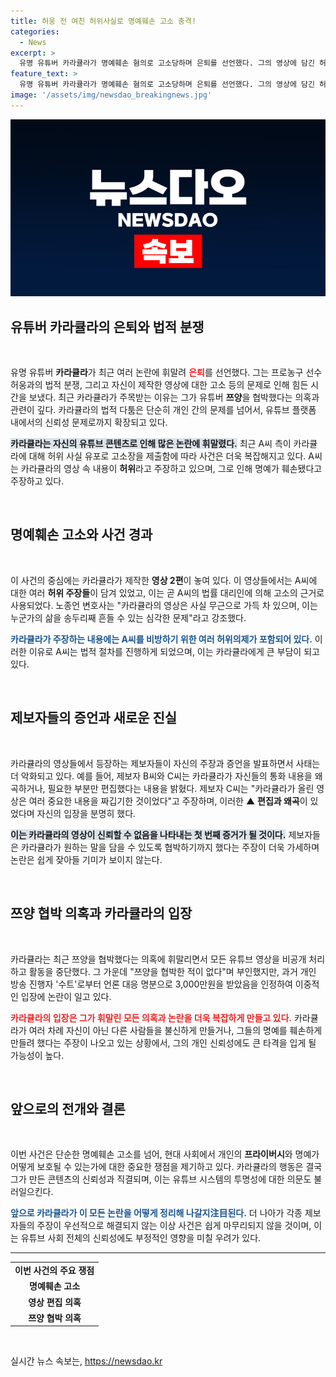 ```yaml
---
title: 허웅 전 여친 허위사실로 명예훼손 고소 충격!
categories:
  - News
excerpt: >
  유명 유튜버 카라큘라가 명예훼손 혐의로 고소당하며 은퇴를 선언했다. 그의 영상에 담긴 허위 사실과 제보자들의 주장으로 법적 분쟁이 심화 중이다. 과연 진실은 무엇일까?
feature_text: >
  유명 유튜버 카라큘라가 명예훼손 혐의로 고소당하며 은퇴를 선언했다. 그의 영상에 담긴 허위 사실과 제보자들의 주장으로 법적 분쟁이 심화 중이다. 과연 진실은 무엇일까?
image: '/assets/img/newsdao_breakingnews.jpg'
---
```


<p><img src="/assets/img/newsdao_breakingnews.jpg" alt="cryptoinkorea 속보" /></p>

<h2 data-ke-size="size26">유튜버 카라큘라의 은퇴와 법적 분쟁</h2>

<p data-ke-size="size16">&nbsp;</p>

<p>유명 유튜버 <b>카라큘라</b>가 최근 여러 논란에 휘말려 <b><span style="color: #ee2323;">은퇴</span></b>를 선언했다. 그는 프로농구 선수 허웅과의 법적 분쟁, 그리고 자신이 제작한 영상에 대한 고소 등의 문제로 인해 힘든 시간을 보냈다. 최근 카라큘라가 주목받는 이유는 그가 유튜버 <b>쯔양</b>을 협박했다는 의혹과 관련이 깊다. 카라큘라의 법적 다툼은 단순히 개인 간의 문제를 넘어서, 유튜브 플랫폼 내에서의 신뢰성 문제로까지 확장되고 있다. </p>

<p><b><span style="background-color: #21538527;">카라큘라는 자신의 유튜브 콘텐츠로 인해 많은 논란에 휘말렸다.</span></b> 최근 A씨 측이 카라큘라에 대해 허위 사실 유포로 고소장을 제출함에 따라 사건은 더욱 복잡해지고 있다. A씨는 카라큘라의 영상 속 내용이 <b>허위</b>라고 주장하고 있으며, 그로 인해 명예가 훼손됐다고 주장하고 있다.</p>

<p data-ke-size="size16">&nbsp;</p>

<h2 data-ke-size="size26">명예훼손 고소와 사건 경과</h2>

<p data-ke-size="size16">&nbsp;</p>

<p>이 사건의 중심에는 카라큘라가 제작한 <b>영상 2편</b>이 놓여 있다. 이 영상들에서는 A씨에 대한 여러 <b>허위 주장들</b>이 담겨 있었고, 이는 곧 A씨의 법률 대리인에 의해 고소의 근거로 사용되었다. 노종언 변호사는 "카라큘라의 영상은 사실 무근으로 가득 차 있으며, 이는 누군가의 삶을 송두리째 흔들 수 있는 심각한 문제"라고 강조했다. </p>

<p><b><span style="color: #1a5490;">카라큘라가 주장하는 내용에는 A씨를 비방하기 위한 여러 <b>허위의제</b>가 포함되어 있다.</span></b> 이러한 이유로 A씨는 법적 절차를 진행하게 되었으며, 이는 카라큘라에게 큰 부담이 되고 있다. </p>

<p data-ke-size="size16">&nbsp;</p>

<h2 data-ke-size="size26">제보자들의 증언과 새로운 진실</h2>

<p data-ke-size="size16">&nbsp;</p>

<p>카라큘라의 영상들에서 등장하는 제보자들이 자신의 주장과 증언을 발표하면서 사태는 더 악화되고 있다. 예를 들어, 제보자 B씨와 C씨는 카라큘라가 자신들의 통화 내용을 왜곡하거나, 필요한 부분만 편집했다는 내용을 밝혔다. 제보자 C씨는 "카라큘라가 올린 영상은 여러 중요한 내용을 짜깁기한 것이었다"고 주장하며, 이러한 ▲ <b>편집과 왜곡</b>이 있었다며 자신의 입장을 분명히 했다.</p>

<p><b><span style="background-color: #21538527;">이는 카라큘라의 영상이 신뢰할 수 없음을 나타내는 첫 번째 증거가 될 것이다.</span></b> 제보자들은 카라큘라가 원하는 말을 담을 수 있도록 협박하기까지 했다는 주장이 더욱 가세하며 논란은 쉽게 잦아들 기미가 보이지 않는다.</p>

<p data-ke-size="size16">&nbsp;</p>

<h2 data-ke-size="size26">쯔양 협박 의혹과 카라큘라의 입장</h2>

<p data-ke-size="size16">&nbsp;</p>

<p>카라큘라는 최근 쯔양을 협박했다는 의혹에 휘말리면서 모든 유튜브 영상을 비공개 처리하고 활동을 중단했다. 그 가운데 "쯔양을 협박한 적이 없다"며 부인했지만, 과거 개인 방송 진행자 '수트'로부터 언론 대응 명분으로 3,000만원을 받았음을 인정하여 이중적인 입장에 논란이 일고 있다. </p>

<p><b><span style="color: #ee2323;">카라큘라의 입장은 그가 휘말린 모든 의혹과 논란을 더욱 복잡하게 만들고 있다.</span></b> 카라큘라가 여러 차례 자신이 아닌 다른 사람들을 불신하게 만들거나, 그들의 명예를 훼손하게 만들려 했다는 주장이 나오고 있는 상황에서, 그의 개인 신뢰성에도 큰 타격을 입게 될 가능성이 높다.</p>

<p data-ke-size="size16">&nbsp;</p>

<h2 data-ke-size="size26">앞으로의 전개와 결론</h2>

<p data-ke-size="size16">&nbsp;</p>

<p>이번 사건은 단순한 명예훼손 고소를 넘어, 현대 사회에서 개인의 <b>프라이버시</b>와 명예가 어떻게 보호될 수 있는가에 대한 중요한 쟁점을 제기하고 있다. 카라큘라의 행동은 결국 그가 만든 콘텐츠의 신뢰성과 직결되며, 이는 유튜브 시스템의 투명성에 대한 의문도 불러일으킨다. </p>

<p><b><span style="color: #1a5490;">앞으로 카라큘라가 이 모든 논란을 어떻게 정리해 나갈지注目된다.</span></b> 더 나아가 각종 제보자들의 주장이 우선적으로 해결되지 않는 이상 사건은 쉽게 마무리되지 않을 것이며, 이는 유튜브 사회 전체의 신뢰성에도 부정적인 영향을 미칠 우려가 있다. </p>

<hr>

<table style="width: 100%;">
<tbody>
<tr>
<td style="text-align: center; height: 17px;"><b>이번 사건의 주요 쟁점</b></td>
</tr>
<tr>
<td style="text-align: center; height: 17px;"><b>명예훼손 고소</b></td>
</tr>
<tr>
<td style="text-align: center; height: 17px;"><b>영상 편집 의혹</b></td>
</tr>
<tr>
<td style="text-align: center; height: 17px;"><b>쯔양 협박 의혹</b></td>
</tr>
</tbody>
</table>

<p data-ke-size="size16">&nbsp;</p>
실시간 뉴스 속보는, <a href="https://newsdao.kr" rel="dofollow">https://newsdao.kr</a>


